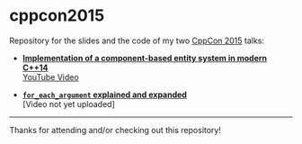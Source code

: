 cppcon2015
==========

Repository for the slides and the code of my two [CppCon 2015](http://cppcon.org) talks:

* [**Implementation of a component-based entity system in modern C++14**](http://cppcon2015.sched.org/event/eb915d37a737d8ace0fbb9e4b5892f6d)
  </br>[YouTube Video](https://www.youtube.com/watch?v=NTWSeQtHZ9M)

* [**`for_each_argument` explained and expanded**](http://cppcon2015.sched.org/event/2025db759788900a72e4d1d4862b8b32) </br> [Video not yet uploaded]


---

Thanks for attending and/or checking out this repository!
